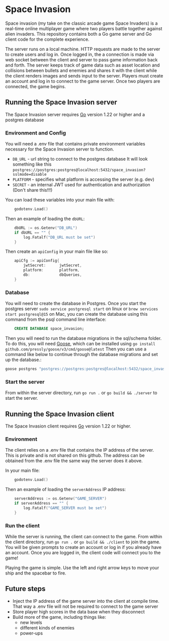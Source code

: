 # Space Invasion

Space invasion (my take on the classic arcade game Space Invaders) is a real-time online multiplayer game where two players battle together against alien invaders. This repository contains both a Go game server and Go client code for the complete experience. 

The server runs on a local machine. HTTP requests are made to the server to create users and log in. Once logged in, the a connection is made via web socket between the client and server to pass game information back and forth. The server keeps track of game data such as asset location and collisions between bullets and enemies and shares it with the client while the client renders images and sends input to the server. Players must create an account and log in to connect to the game server. Once two players are connected, the game begins.


## Running the Space Invasion server

The Space Invasion server requires [Go](https://go.dev/doc/install) version 1.22 or higher and a postgres database

### Environment and Config

You will need a .env file that contains private environment variables necessary for the Space Invasion server to function.

* `DB_URL` - url string to connect to the postgres database
    It will look something like this `postgres://postgres:postgres@localhost:5432/space_invasion?sslmode=disable`
* `PLATFORM` - specifies what platform is accessing the server (e.g. dev)
* `SECRET` - an internal JWT used for authentication and authorization (Don't share this!!!)

You can load these variables into your main file with: 
```go
    godotenv.Load()
```
Then an example of loading the `dbURL`:
```go
    dbURL := os.Getenv("DB_URL")
    if dbURL == "" {
        log.Fatalf("DB_URL must be set")
    }
```
Then create an `apiConfig` in your main file like so:
```go
	apiCfg := apiConfig{
		jwtSecret:      jwtSecret,
		platform:       platform,
		db:             dbQueries,
	}
```

### Database
You will need to create the database in Postgres. Once you start the postgres server `sudo service postgresql start` on linux or `brew services start postgresql@15` on Mac, you can create the database using this command from the psql command line interface:
```sql
    CREATE DATABASE space_invasion;
```

Then you will need to run the database migrations in the sql/schema folder. To do this, you will need [Goose](https://github.com/pressly/goose), which can be installed using `go install github.com/pressly/goose/v3/cmd/goose@latest`
Then you can use a command like below to continue through the database migrations and set up the database.:
```bash
goose postgres "postgres://postgres:postgres@localhost:5432/space_invasion" up
```

### Start the server

From within the server directory, run `go run .` or `go build && ./server` to start the server.

## Running the Space Invasion client

The Space Invasion client requires [Go](https://go.dev/doc/install) version 1.22 or higher.

### Environment

The client relies on a .env file that contains the IP address of the server. This is private and is not shared on this github. The address can be obtained from the .env file the same way the server does it above.

In your main file:
```go
    godotenv.Load()
```
Then an example of loading the `serverAddress` IP address:
```go
    serverAddress := os.Getenv("GAME_SERVER")
    if serverAddress == "" {
        log.Fatalf("GAME_SERVER must be set")
    } 
```

### Run the client

While the server is running, the client can connect to the game. From within the client directory, run `go run .` or `go build && ./client` to join the game. You will be given prompts to create an account or log in if you already have an account. Once you are logged in, the client code will connect you to the game!

Playing the game is simple. Use the left and right arrow keys to move your ship and the spacebar to fire.


## Future steps
* Inject the IP address of the game server into the client at compile time. That way a .env file will not be required to connect to the game server
* Store player high scores in the data base when they disconnect
* Build more of the game, including things like:
    * new levels
    * different kinds of enemies
    * power-ups

